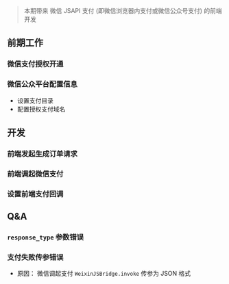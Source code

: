 > 本期带来 微信 JSAPI 支付 (即微信浏览器内支付或微信公众号支付) 的前端开发

## 前期工作
### 微信支付授权开通
### 微信公众平台配置信息
* 设置支付目录
* 配置授权支付域名

## 开发
### 前端发起生成订单请求
### 前端调起微信支付
### 设置前端支付回调

## Q&A
### `response_type` 参数错误
### 支付失败传参错误
* 原因： 微信调起支付 `WeixinJSBridge.invoke` 传参为 JSON 格式